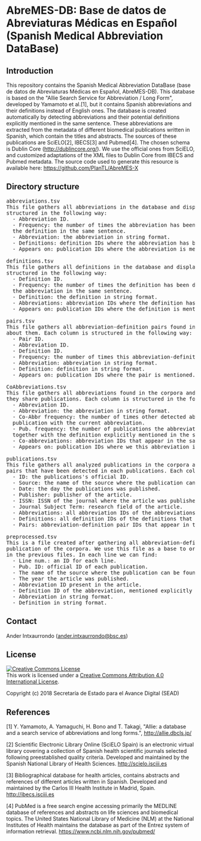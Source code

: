 # AbreMES-DB: Base de datos de Abreviaturas Médicas en Español (Spanish Medical Abbreviation DataBase)

## Introduction

This repository contains the Spanish Medical Abbreviation DataBase (base de datos de Abreviaturas Médicas en Español, 
AbreMES-DB). 
This database is based on the "Allie Search Service for Abbreviation / Long Form", developed by Yamamoto et al.[1], but it contains Spanish abbreviations and their definitions instead of English ones. 
The database is created automatically by detecting abbreviations and their potential definitions explicitly mentioned in the same sentence. These abbreviations are extracted from the metadata of different biomedical publications written in Spanish, which contain the titles and abstracts. 
The sources of these publications are SciELO[2], IBECS[3] and Pubmed[4]. 
The chosen schema is Dublin Core (http://dublincore.org/). We use the official ones from SciELO, and customized adaptations of the XML files to Dublin Core from IBECS and Pubmed metadata. 
The source code used to generate this resource is available here: https://github.com/PlanTL/AbreMES-X


## Directory structure

<pre>
abbreviations.tsv
This file gathers all abbreviations in the database and displays information about them. Each column is 
structured in the following way:
  - Abbreviation ID.
  - Frequency: the number of times the abbreviation has been detected in the corpora, together with 
  the definition in the same sentence.
  - Abbreviation: the abbreviation in string format.
  - Definitions: definition IDs where the abbreviation has been associated to.
  - Appears on: publication IDs where the abbreviation is mentioned.

definitions.tsv
This file gathers all definitions in the database and displays information about them. Each column is 
structured in the following way:
  - Definition ID.
  - Frequency: the number of times the definition has been detected in the corpora, together with 
  the abbreviation in the same sentence.
  - Definition: the definition in string format.
  - Abbreviations: abbreviation IDs where the definition has been associated to.
  - Appears on: publication IDs where the definition is mentioned.

pairs.tsv
This file gathers all abbreviation-definition pairs found in the corpora and displays information 
about them. Each column is structured in the following way:
  - Pair ID.
  - Abbreviation ID.
  - Definition ID.
  - Frequency: the number of times this abbreviation-definition pair has been detected in the corpora.
  - Abbreviation: abbreviation in string format.
  - Definition: definition in string format.
  - Appears on: publication IDs where the pair is mentioned.

CoAbbreviations.tsv
This file gathers all abbreviations found in the corpora and those abbreviations with whom 
they share publications. Each column is structured in the following way:
  - Abbreviation ID.
  - Abbreviation: the abbreviation in string format.
  - Co-Abbr frequency: the number of times other detected abbreviations appear in the same 
  publication with the current abbreviation.
  - Pub. frequency: the number of publications the abbreviation appears in the analyzed corpora, 
  together with the definition explicitly mentioned in the same sentence.
  - Co-abbreviations: abbreviation IDs that appear in the same publication.
  - Appears on: publication IDs where we this abbreviation is mentioned.

publications.tsv
This file gathers all analyzed publications in the corpora and those abbreviation-definition 
pairs that have been detected in each publications. Each column is structured in the following way:
  - ID: the publications's official ID.
  - Source: the name of the source where the publication can be found.
  - Date: the day the publications was published.
  - Publisher: publisher of the article.
  - ISSN: ISSN of the journal where the article was published.
  - Journal Subject Term: research field of the article.
  - Abbreviations: all abbreviation IDs of the abbreviations that have been detected in the publications.
  - Definitions: all definition IDs of the definitions that have been detected in the publications.
  - Pairs: abbreviation-definition pair IDs that appear in the article.

preprocessed.tsv
This is a file created after gathering all abbreviation-definition pairs detected in all the 
publication of the corpora. We use this file as a base to organize all the information specified 
in the previous files. In each line we can find:
  - Line num.: an ID for each line.
  - Pub. ID: official ID of each publication.
  - The name of the source where the publication can be found.
  - The year the article was published.
  - Abbreviation ID present in the article.
  - Definition ID of the abbreviation, mentioned explicitly in the document in the same sentence.
  - Abbreviation in string format.
  - Definition in string format.
</pre>


## Contact

Ander Intxaurrondo (ander.intxaurrondo@bsc.es)


## License

<a rel="license" href="http://creativecommons.org/licenses/by/4.0/"><img alt="Creative Commons License" style="border-width:0" src="https://i.creativecommons.org/l/by/4.0/88x31.png" /></a><br />This work is licensed under a <a rel="license" href="http://creativecommons.org/licenses/by/4.0/">Creative Commons Attribution 4.0 International License</a>.

Copyright (c) 2018 Secretaría de Estado para el Avance Digital (SEAD)


## References

[1] Y. Yamamoto, A. Yamaguchi, H. Bono and T. Takagi, "Allie: a database and a search service of abbreviations and long forms.", http://allie.dbcls.jp/

[2] Scientific Electronic Library Online (SciELO Spain) is an electronic virtual library covering a collection of Spanish health scientific journals selected following preestablished quality criteria. Developed and maintained by the Spanish National Library of Health Sciences.  http://scielo.isciii.es

[3] Bibliographical database for health articles, contains abstracts and references of different articles written in Spanish. Developed and maintained by the Carlos III Health Institute in Madrid, Spain. http://ibecs.isciii.es

[4] PubMed is a free search engine accessing primarily the MEDLINE database of references and abstracts on life sciences and biomedical topics. The United States National Library of Medicine (NLM) at the National Institutes of Health maintains the database as part of the Entrez system of information retrieval. https://www.ncbi.nlm.nih.gov/pubmed/
